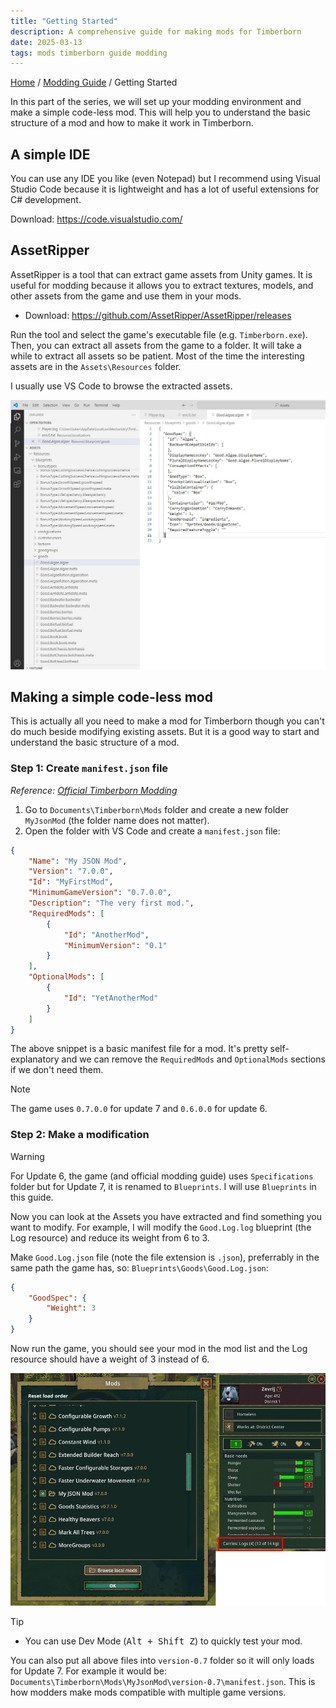 ```yaml
---
title: "Getting Started"
description: A comprehensive guide for making mods for Timberborn
date: 2025-03-13
tags: mods timberborn guide modding
---
```


[Home](/../..) / [Modding Guide](../) / Getting Started

In this part of the series, we will set up your modding environment and make a simple code-less mod. This will help you to understand the basic structure of a mod and how to make it work in Timberborn.

## A simple IDE

You can use any IDE you like (even Notepad) but I recommend using Visual Studio Code because it is lightweight and has a lot of useful extensions for C# development.

Download: https://code.visualstudio.com/

## AssetRipper

AssetRipper is a tool that can extract game assets from Unity games. It is useful for modding because it allows you to extract textures, models, and other assets from the game and use them in your mods.

- Download: https://github.com/AssetRipper/AssetRipper/releases

Run the tool and select the game's executable file (e.g. `Timberborn.exe`). Then, you can extract all assets from the game to a folder. It will take a while to extract all assets so be patient. Most of the time the interesting assets are in the `Assets\Resources` folder.

I usually use VS Code to browse the extracted assets.

![VS Code with AssetRipper](./img/assets.jpg)

## Making a simple code-less mod

This is actually all you need to make a mod for Timberborn though you can't do much beside modifying existing assets. But it is a good way to start and understand the basic structure of a mod.

### Step 1: Create `manifest.json` file

_Reference: [Official Timberborn Modding](https://github.com/mechanistry/timberborn-modding)_

1. Go to `Documents\Timberborn\Mods` folder and create a new folder `MyJsonMod` (the folder name does not matter).
2. Open the folder with VS Code and create a `manifest.json` file:

```json
{
    "Name": "My JSON Mod",
    "Version": "7.0.0",
    "Id": "MyFirstMod",
    "MinimumGameVersion": "0.7.0.0",
    "Description": "The very first mod.",
    "RequiredMods": [
        {
            "Id": "AnotherMod",
            "MinimumVersion": "0.1"
        }
    ],
    "OptionalMods": [
        {
            "Id": "YetAnotherMod"
        }
    ]
}
```

The above snippet is a basic manifest file for a mod. It's pretty self-explanatory and we can remove the `RequiredMods` and `OptionalMods` sections if we don't need them.

> [!NOTE]  
> The game uses `0.7.0.0` for update 7 and `0.6.0.0` for update 6.

### Step 2: Make a modification

> [!WARNING]  
> For Update 6, the game (and official modding guide) uses `Specifications` folder but for Update 7, it is renamed to `Blueprints`. I will use `Blueprints` in this guide.

Now you can look at the Assets you have extracted and find something you want to modify. For example, I will modify the `Good.Log.log` blueprint (the Log resource) and reduce its weight from 6 to 3.

Make `Good.Log.json` file (note the file extension is `.json`), preferrably in the same path the game has, so: `Blueprints\Goods\Good.Log.json`:

```json
{
    "GoodSpec": {
        "Weight": 3
    }
}
```

Now run the game, you should see your mod in the mod list and the Log resource should have a weight of 3 instead of 6.

![JSON mod](./img/jsonmod.jpg)

> [!TIP]  
> - You can use Dev Mode (<kbd>Alt + Shift Z</kbd>) to quickly test your mod.

You can also put all above files into `version-0.7` folder so it will only loads for Update 7. For example it would be: `Documents\Timberborn\Mods\MyJsonMod\version-0.7\manifest.json`. This is how modders make mods compatible with multiple game versions.